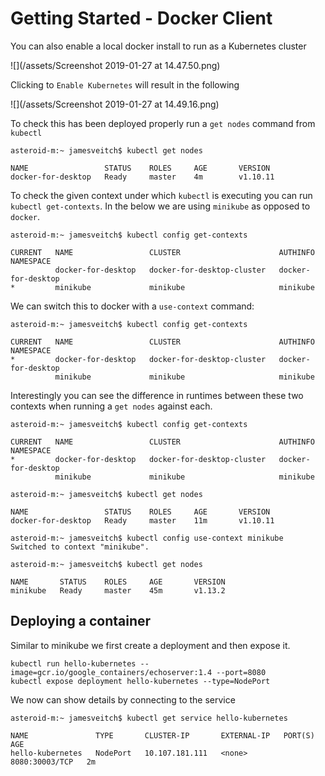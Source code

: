 # Getting Started - Docker Client

You can also enable a local docker install to run as a Kubernetes cluster

![](/assets/Screenshot 2019-01-27 at 14.47.50.png)

Clicking to `Enable Kubernetes` will result in the following

![](/assets/Screenshot 2019-01-27 at 14.49.16.png)

To check this has been deployed properly run a `get nodes` command from `kubectl`

```
asteroid-m:~ jamesveitch$ kubectl get nodes

NAME                 STATUS    ROLES     AGE       VERSION
docker-for-desktop   Ready     master    4m        v1.10.11
```

To check the given context under which `kubectl` is executing you can run `kubectl get-contexts`. In the below we are using `minikube` as opposed to `docker`.

```
asteroid-m:~ jamesveitch$ kubectl config get-contexts

CURRENT   NAME                 CLUSTER                      AUTHINFO             NAMESPACE
          docker-for-desktop   docker-for-desktop-cluster   docker-for-desktop   
*         minikube             minikube                     minikube
```

We can switch this to docker with a `use-context` command:

```
asteroid-m:~ jamesveitch$ kubectl config get-contexts

CURRENT   NAME                 CLUSTER                      AUTHINFO             NAMESPACE
*         docker-for-desktop   docker-for-desktop-cluster   docker-for-desktop   
          minikube             minikube                     minikube
```

Interestingly you can see the difference in runtimes between these two contexts when running a `get nodes` against each.

```
asteroid-m:~ jamesveitch$ kubectl config get-contexts

CURRENT   NAME                 CLUSTER                      AUTHINFO             NAMESPACE
*         docker-for-desktop   docker-for-desktop-cluster   docker-for-desktop   
          minikube             minikube                     minikube             

asteroid-m:~ jamesveitch$ kubectl get nodes

NAME                 STATUS    ROLES     AGE       VERSION
docker-for-desktop   Ready     master    11m       v1.10.11

asteroid-m:~ jamesveitch$ kubectl config use-context minikube
Switched to context "minikube".

asteroid-m:~ jamesveitch$ kubectl get nodes

NAME       STATUS    ROLES     AGE       VERSION
minikube   Ready     master    45m       v1.13.2
```

## Deploying a container

Similar to minikube we first create a deployment and then expose it.

```
kubectl run hello-kubernetes --image=gcr.io/google_containers/echoserver:1.4 --port=8080
kubectl expose deployment hello-kubernetes --type=NodePort
```

We now can show details by connecting to the service

```
asteroid-m:~ jamesveitch$ kubectl get service hello-kubernetes

NAME               TYPE       CLUSTER-IP       EXTERNAL-IP   PORT(S)          AGE
hello-kubernetes   NodePort   10.107.181.111   <none>        8080:30003/TCP   2m
```



